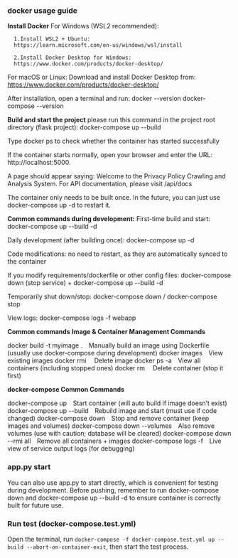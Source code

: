 ### docker usage guide

**Install Docker**
   For Windows (WSL2 recommended): 
   
      1.Install WSL2 + Ubuntu: 
      https://learn.microsoft.com/en-us/windows/wsl/install 
      
      2.Install Docker Desktop for Windows:
      https://www.docker.com/products/docker-desktop/


   For macOS or Linux:
      Download and install Docker Desktop from:
      https://www.docker.com/products/docker-desktop/

   After installation, open a terminal and run:
      docker --version
      docker-compose --version

**Build and start the project**
   please run this command in the project root directory (flask project):
      docker-compose up --build

   Type docker ps to check whether the container has started successfully

   If the container starts normally, open your browser and enter the URL: http://localhost:5000. 

   A page should appear saying: Welcome to the Privacy Policy Crawling and Analysis System. For API documentation, please visit /api/docs
   
   The container only needs to be built once. In the future, you can just use docker-compose up -d to restart it.

   **Common commands during development:**
   First-time build and start: docker-compose up --build -d

   Daily development (after building once): docker-compose up -d

   Code modifications: no need to restart, as they are automatically synced to the container

   If you modify requirements/dockerfile or other config files:
   docker-compose down (stop service) + docker-compose up --build -d

   Temporarily shut down/stop: docker-compose down / docker-compose stop

   View logs: docker-compose logs -f webapp


   **Common commands**
   **Image & Container Management Commands**

   docker build -t myimage . Manually build an image using Dockerfile (usually use docker-compose during development)
   docker images View existing images
   docker rmi <imageID> Delete image
   docker ps -a View all containers (including stopped ones)
   docker rm <containerID> Delete container (stop it first)
   
   
   **docker-compose Common Commands**

   docker-compose up Start container (will auto build if image doesn’t exist)
   docker-compose up --build Rebuild image and start (must use if code changed)
   docker-compose down Stop and remove container (keep images and volumes)
   docker-compose down --volumes Also remove volumes (use with caution; database will be cleared)
   docker-compose down --rmi all Remove all containers + images
   docker-compose logs -f Live view of service output logs (for debugging)

### app.py start
   You can also use app.py to start directly, which is convenient for testing during development.
   Before pushing, remember to run docker-compose down and docker-compose up --build -d to ensure container is correctly built for future use.


### Run test (docker-compose.test.yml)
   Open the terminal, run `docker-compose -f docker-compose.test.yml up --build --abort-on-container-exit`, then start the test process.




